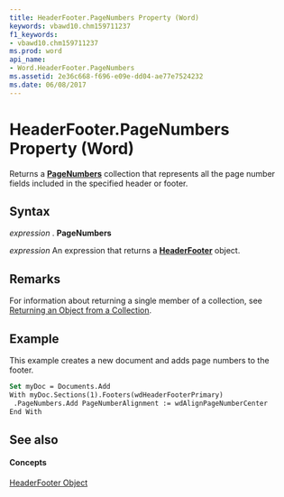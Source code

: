 ```yaml
---
title: HeaderFooter.PageNumbers Property (Word)
keywords: vbawd10.chm159711237
f1_keywords:
- vbawd10.chm159711237
ms.prod: word
api_name:
- Word.HeaderFooter.PageNumbers
ms.assetid: 2e36c668-f696-e09e-dd04-ae77e7524232
ms.date: 06/08/2017
---
```



# HeaderFooter.PageNumbers Property (Word)

Returns a  **[PageNumbers](Word.pagenumbers.md)** collection that represents all the page number fields included in the specified header or footer.


## Syntax

 _expression_ . **PageNumbers**

 _expression_ An expression that returns a **[HeaderFooter](Word.HeaderFooter.md)** object.


## Remarks

For information about returning a single member of a collection, see [Returning an Object from a Collection](http://msdn.microsoft.com/library/28f76384-f495-9640-a7c8-10ada3fac727%28Office.15%29.aspx).


## Example

This example creates a new document and adds page numbers to the footer.


```vb
Set myDoc = Documents.Add 
With myDoc.Sections(1).Footers(wdHeaderFooterPrimary) 
 .PageNumbers.Add PageNumberAlignment := wdAlignPageNumberCenter 
End With
```


## See also


#### Concepts


[HeaderFooter Object](Word.HeaderFooter.md)

